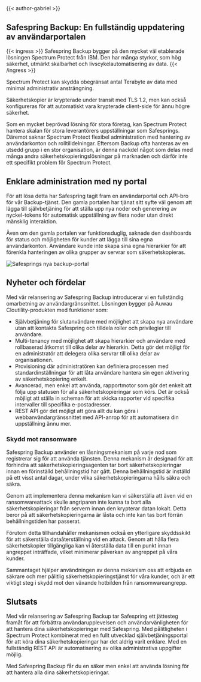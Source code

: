 ##

{{< author-gabriel >}}

## Safespring Backup: En fullständig uppdatering av användarportalen

{{< ingress >}} 
Safespring Backup bygger på den mycket väl etablerade lösningen Spectrum Protect från IBM. Den har många styrkor, som hög säkerhet, utmärkt skalbarhet och livscykelautomatisering av data. 
{{< /ingress >}}

Spectrum Protect kan skydda obegränsat antal Terabyte av data med minimal administrativ ansträngning.

Säkerhetskopier är krypterade under transit med TLS 1.2, men kan också konfigureras för att automatiskt vara krypterade client-side för ännu högre säkerhet.

Som en mycket beprövad lösning för stora företag, kan Spectrum Protect hantera skalan för stora leverantörers uppställningar som Safesprings. Däremot saknar Spectrum Protect flexibel administration med hantering av användarkonton och rolltilldelningar. Eftersom Backup ofta hanteras av en utsedd grupp i en stor organisation, är denna nackdel något som delas med många andra säkerhetskopieringslösningar på marknaden och därför inte ett specifikt problem för Spectrum Protect.

## Enklare administration med ny portal

För att lösa detta har Safespring tagit fram en användarportal och API-bro för vår Backup-tjänst. Den gamla portalen har tjänat sitt syfte väl genom att lägga till självbetjäning för att ställa upp nya noder och generering av nyckel-tokens för automatisk uppställning av flera noder utan direkt mänsklig interaktion.

Även om den gamla portalen var funktionsduglig, saknade den dashboards för status och möjligheten för kunder att lägga till sina egna användarkonton. Användare kunde inte skapa sina egna hierarkier för att förenkla hanteringen av olika grupper av servrar som säkerhetskopieras.

![Safesprings nya backup-portal](/img/safespring-backup-portal.png)

## Nyheter och fördelar

Med vår relansering av Safespring Backup introducerar vi en fullständig omarbetning av användargränssnittet. Lösningen bygger på Auwau Cloutility-produkten med funktioner som:

- Självbetjäning för slutanvändare med möjlighet att skapa nya användare utan att kontakta Safespring och tilldela roller och privilegier till användare.
- Multi-tenancy med möjlighet att skapa hierarkier och användare med rollbaserad åtkomst till olika delar av hierarkin. Detta gör det möjligt för en administratör att delegera olika servrar till olika delar av organisationen.
- Provisioning där administratören kan definiera processen med standardinställningar för att låta användare hantera sin egen aktivering av säkerhetskopiering enkelt.
- Avancerad, men enkel att använda, rapportmotor som gör det enkelt att följa upp statusen för alla säkerhetskopieringar som körs. Det är också möjligt att ställa in scheman för att skicka rapporter vid specifika intervaller till specifika e-postadresser.
- REST API gör det möjligt att göra allt du kan göra i webbanvändargränssnittet med API-anrop för att automatisera din uppställning ännu mer.

### Skydd mot ransomware

Safespring Backup använder en låsningsmekanism på varje nod som registrerar sig för att använda tjänsten. Denna mekanism är designad för att förhindra att säkerhetskopieringsagenten tar bort säkerhetskopieringar innan en förinställd behållningstid har gått. Denna behållningstid är inställd på ett visst antal dagar, under vilka säkerhetskopieringarna hålls säkra och säkra.

Genom att implementera denna mekanism kan vi säkerställa att även vid en ransomwareattack skulle angriparen inte kunna ta bort alla säkerhetskopieringar från servern innan den krypterar datan lokalt. Detta beror på att säkerhetskopieringarna är låsta och inte kan tas bort förrän behållningstiden har passerat.

Förutom detta tillhandahåller mekanismen också en ytterligare skyddsskikt för att säkerställa dataåterställning vid en attack. Genom att hålla flera säkerhetskopier tillgängliga kan vi återställa data till en punkt innan angreppet inträffade, vilket minimerar påverkan av angreppet på våra kunder.

Sammantaget hjälper användningen av denna mekanism oss att erbjuda en säkrare och mer pålitlig säkerhetskopieringstjänst för våra kunder, och är ett viktigt steg i skydd mot den växande hotbilden från ransomwareangrepp.

## Slutsats

Med vår relansering av Safespring Backup tar Safespring ett jättesteg framåt för att förbättra användarupplevelsen och användarvänligheten för att hantera dina säkerhetskopieringar med Safespring. Med pålitligheten i Spectrum Protect kombinerat med en fullt utvecklad självbetjäningsportal för att köra dina säkerhetskopieringar har det aldrig varit enklare. Med en fullständig REST API är automatisering av olika administrativa uppgifter möjlig.

Med Safespring Backup får du en säker men enkel att använda lösning för att hantera alla dina säkerhetskopieringar.


